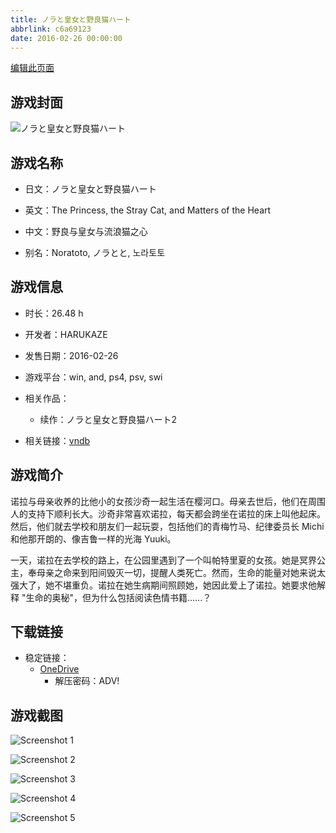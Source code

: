 ```yaml
---
title: ノラと皇女と野良猫ハート
abbrlink: c6a69123
date: 2016-02-26 00:00:00
---
```

[编辑此页面](https://github.com/ACG-3/ADV3-source/blob/main/source/_posts/games/%E3%83%8E%E3%83%A9%E3%81%A8%E7%9A%87%E5%A5%B3%E3%81%A8%E9%87%8E%E8%89%AF%E7%8C%AB%E3%83%8F%E3%83%BC%E3%83%88.md)

## 游戏封面

![ノラと皇女と野良猫ハート](https://pan.timero.xyz/d/onedrive/img_lib_001/%E3%83%8E%E3%83%A9%E3%81%A8%E7%9A%87%E5%A5%B3%E3%81%A8%E9%87%8E%E8%89%AF%E7%8C%AB%E3%83%8F%E3%83%BC%E3%83%88_cover.avif)


## 游戏名称

- 日文：ノラと皇女と野良猫ハート
- 英文：The Princess, the Stray Cat, and Matters of the Heart
- 中文：野良与皇女与流浪猫之心

- 别名：Noratoto, ノラとと, 노라토토


## 游戏信息

- 时长：26.48 h
- 开发者：HARUKAZE
- 发售日期：2016-02-26
- 游戏平台：win, and, ps4, psv, swi
- 相关作品：
   - 续作：ノラと皇女と野良猫ハート2

- 相关链接：[vndb](https://vndb.org/v18148)


## 游戏简介

诺拉与母亲收养的比他小的女孩沙奇一起生活在樱河口。母亲去世后，他们在周围人的支持下顺利长大。沙奇非常喜欢诺拉，每天都会跨坐在诺拉的床上叫他起床。然后，他们就去学校和朋友们一起玩耍，包括他们的青梅竹马、纪律委员长 Michi 和他那开朗的、像吉鲁一样的光海 Yuuki。

一天，诺拉在去学校的路上，在公园里遇到了一个叫帕特里夏的女孩。她是冥界公主，奉母亲之命来到阳间毁灭一切，提醒人类死亡。然而，生命的能量对她来说太强大了，她不堪重负。诺拉在她生病期间照顾她，她因此爱上了诺拉。她要求他解释 "生命的奥秘"，但为什么包括阅读色情书籍......？




## 下载链接

- 稳定链接：
    - [OneDrive](https://pan.timero.xyz/onedrive/adv_lib_001/%E3%83%8E%E3%83%A9%E3%81%A8%E7%9A%87%E5%A5%B3%E3%81%A8%E9%87%8E%E8%89%AF%E7%8C%AB%E3%83%8F%E3%83%BC%E3%83%88)
        - 解压密码：ADV!



## 游戏截图


![Screenshot 1](https://pan.timero.xyz/d/onedrive/img_lib_001/%E3%83%8E%E3%83%A9%E3%81%A8%E7%9A%87%E5%A5%B3%E3%81%A8%E9%87%8E%E8%89%AF%E7%8C%AB%E3%83%8F%E3%83%BC%E3%83%88_Screenshot_1.avif)

![Screenshot 2](https://pan.timero.xyz/d/onedrive/img_lib_001/%E3%83%8E%E3%83%A9%E3%81%A8%E7%9A%87%E5%A5%B3%E3%81%A8%E9%87%8E%E8%89%AF%E7%8C%AB%E3%83%8F%E3%83%BC%E3%83%88_Screenshot_2.avif)

![Screenshot 3](https://pan.timero.xyz/d/onedrive/img_lib_001/%E3%83%8E%E3%83%A9%E3%81%A8%E7%9A%87%E5%A5%B3%E3%81%A8%E9%87%8E%E8%89%AF%E7%8C%AB%E3%83%8F%E3%83%BC%E3%83%88_Screenshot_3.avif)

![Screenshot 4](https://pan.timero.xyz/d/onedrive/img_lib_001/%E3%83%8E%E3%83%A9%E3%81%A8%E7%9A%87%E5%A5%B3%E3%81%A8%E9%87%8E%E8%89%AF%E7%8C%AB%E3%83%8F%E3%83%BC%E3%83%88_Screenshot_4.avif)

![Screenshot 5](https://pan.timero.xyz/d/onedrive/img_lib_001/%E3%83%8E%E3%83%A9%E3%81%A8%E7%9A%87%E5%A5%B3%E3%81%A8%E9%87%8E%E8%89%AF%E7%8C%AB%E3%83%8F%E3%83%BC%E3%83%88_Screenshot_5.avif)

